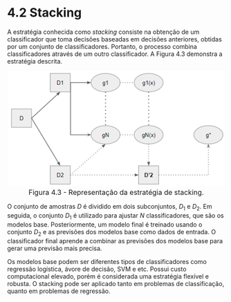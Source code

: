 <style>
    legend {
        font-size: 16px;
    }
    main {
        text-align: justify;
    }
</style>

# 4.2 Stacking

A estratégia conhecida como $\textit{stacking}$ consiste na obtenção de um classificador que toma decisões baseadas em decisões anteriores, obtidas por um conjunto de classificadores. Portanto, o processo combina classificadores através de um outro classificador. A Figura 4.3 demonstra a estratégia descrita.

<div align="center"> 

![figura43](images/figura43.png "figura 4.3") <legend>Figura 4.3 - Representação da estratégia de stacking.</legend></div>

O conjunto de amostras $D$ é dividido em dois subconjuntos, $D_{1}$ e $D_{2}$. Em seguida, o conjunto $D_{1}$ é utilizado para ajustar $N$ classificadores, que são os modelos base. Posteriormente, um modelo final é treinado usando o conjunto $D_{2}$ e as previsões dos modelos base como dados de entrada. O classificador final aprende a combinar as previsões dos modelos base para gerar uma previsão mais precisa.

Os modelos base podem ser diferentes tipos de classificadores como regressão logística, ávore de decisão, SVM e etc. Possui custo computacional elevado, porém é considerada uma estratégia flexível e robusta. O stacking pode ser aplicado tanto em problemas de classificação, quanto em problemas de regressão.
